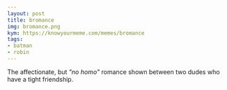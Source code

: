 ```yaml
---
layout: post
title: bromance
img: bromance.png
kym: https://knowyourmeme.com/memes/bromance
tags:
- batman
- robin
---
```

The affectionate, but _"no homo"_ romance shown between two dudes who have a tight friendship.
